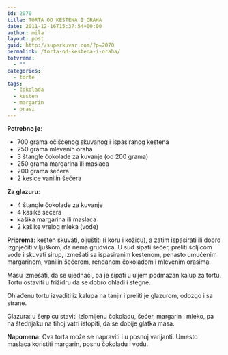 ```yaml
---
id: 2070
title: TORTA OD KESTENA I ORAHA
date: 2011-12-16T15:37:54+00:00
author: mila
layout: post
guid: http://superkuvar.com/?p=2070
permalink: /torta-od-kestena-i-oraha/
totvreme:
  - ""
categories:
  - torte
tags:
  - čokolada
  - kesten
  - margarin
  - orasi
---
```

**Potrebno je**:

  * 700 grama očišćenog skuvanog i ispasiranog kestena
  * 250 grama mlevenih oraha
  * 3 štangle čokolade za kuvanje (od 200 grama)
  * 250 grama margarina ili maslaca
  * 200 grama šećera
  * 2 kesice vanilin šećera

**Za glazuru**:

  * 4 štangle čokolade za kuvanje
  * 4 kašike šećera
  * kašika margarina ili maslaca
  * 2 kašike vrelog mleka (vode)

**Priprema**: kesten skuvati, oljuštiti (i koru i kožicu), a zatim ispasirati ili dobro izgnječiti viljuškom, da nema grudvica. U sud sipati šećer, preliti šoljicom vode i skuvati sirup, izmešati sa ispasiranim kestenom, penasto umućenim margarinom, vanilin šećerom, rendanom čokoladom i mlevenim orasima.

Masu izmešati, da se ujednači, pa je sipati u uljem podmazan kalup za tortu. Tortu ostaviti u frižidru da se dobro ohladi i stegne.

Ohlađenu tortu izvaditi iz kalupa na tanjir i preliti je glazurom, odozgo i sa strane.

Glazura: u šerpicu staviti izlomljenu čokoladu, šećer, margarin i mleko, pa na štednjaku na tihoj vatri istopiti, da se dobije glatka masa.

**Napomena**:   Ova torta može se napraviti i u posnoj varijanti. Umesto maslaca koristiti margarin, posnu čokoladu i vodu.